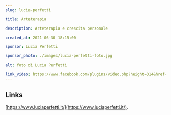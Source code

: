 ```yaml
---
slug: lucia-perfetti

title: Arteterapia

description: Arteterapia e crescita personale

created_at: 2021-06-30 18:15:00

sponsor: Lucia Perfetti

sponsor_photo: ./images/lucia-perfetti-foto.jpg

alt: foto di Lucia Perfetti

link_video: https://www.facebook.com/plugins/video.php?height=314&href=https%3A%2F%2Fwww.facebook.com%2F1790903721190488%2Fvideos%2F345660800290264%2F&show_text=false&width=560&t=0
---
```


## Links

[https://www.luciaperfetti.it/](https://www.luciaperfetti.it/).

